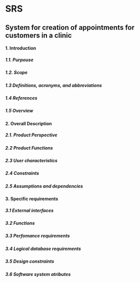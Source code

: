 # SRS
## System for creation of appointments for customers in a clinic
#### 1. Introduction
##### 1.1. Purpouse
##### 1.2. Scope
##### 1.3	Definitions, acronyms, and abbreviations
##### 1.4	References 
##### 1.5	Overview
#### 2. Overall Description
##### 2.1. Product Perspective
##### 2.2	Product Functions
##### 2.3	User characteristics
##### 2.4	Constraints
##### 2.5	Assumptions and dependencies
#### 3.	Specific requirements
##### 3.1	External interfaces
##### 3.2	Functions
##### 3.3	Perfomance requirements
##### 3.4	Logical database requirements
##### 3.5	Design constraints
##### 3.6	Software system atributes
